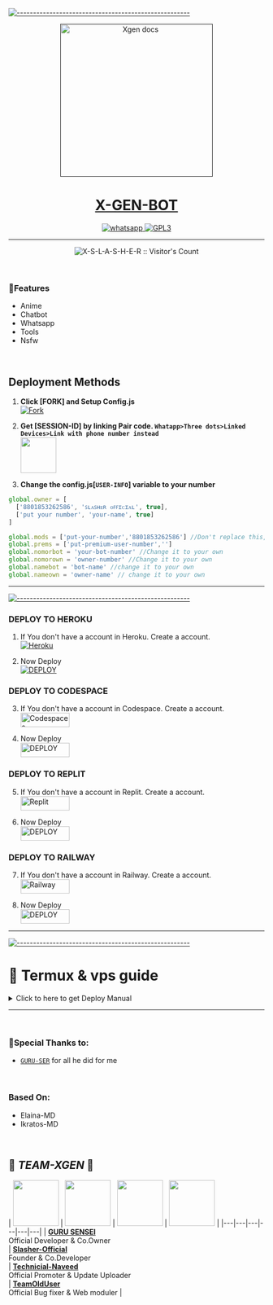 [![-----------------------------------------------------](https://raw.githubusercontent.com/andreasbm/readme/master/assets/lines/colored.png)](#table-of-contents)
  <p align="center">  
  <a href="">
    <img alt="Xgen docs" height="300" src="https://i.ibb.co/jLnr3K9/20231025-195821.jpg">
    <h1 align="center">X-GEN-BOT</h1>
  </a>
</p>

<p align="center">

  <a aria-label="Join our chats" href="https://chat.whatsapp.com/Iah40dk4H2EClu9HqlCxdH" target="_blank">
    <img alt="whatsapp" src="https://img.shields.io/badge/Join Group-25D366?style=for-the-badge&logo=whatsapp&logoColor=white" />
  </a>
 
  <a aria-label="Xgen is paid" href="https://github.com/X-S-L-A-S-H-E-R/X-GEN-MD/blob/main/LICENCE" target="_blank">
    <img alt="GPL3" src="https://badges.frapsoft.com/os/gpl/gpl.png?v=103)](https://opensource.org/licenses/GPL-3.0/" target="_blank" />
  </a>
</p>

 
---

<p align="center"><img src="https://profile-counter.glitch.me/{X-S-L-A-S-H-E-R}/count.svg" alt="X-S-L-A-S-H-E-R :: Visitor's Count" /></p>



<br>

<h3 align="left">Features</h3>
<p align="left">


- Anime
- Chatbot
- Whatsapp
- Tools
- Nsfw

<br/>

## Deployment Methods

1.  **Click [FORK] and Setup Config.js**
    <br>
<a href="https://github.com/X-S-L-A-S-H-E-R/X-GEN-MD/fork"><img title="Fork" src="https://img.shields.io/badge/FORK HERE-h?color=black&style=for-the-badge&logo=stackshare"></a>

2. **Get [SESSION-ID] by linking Pair code. `Whatapp>Three dots>Linked Devices>Link with phone number instead`**
    <br>
<a href="https://replit.com/@ahil15/X-GEN-MULTI-PAIRCODE?v=1"><img src="https://play-lh.googleusercontent.com/901aMQFFnVoX2T-YuJmTIwpPve_SUgMv_QSyzMSPtAqt_l0CyXN1DxfD6xXU0r2f9iM=w240-h480-rw" width="70" /></a>

3. **Change the config.js[`USER-INFO`] variable to your number**

```js
global.owner = [
  ['8801853262586', 'ꜱʟᴀꜱʜᴇʀ ᴏꜰꜰɪᴄɪᴀʟ', true], 
  ['put your number', 'your-name', true] 
] 

global.mods = ['put-your-number','8801853262586'] //Don't replace this,If you want to add someone add any dev
global.prems = ['put-premium-user-number','']
global.nomorbot = 'your-bot-number' //Change it to your own
global.nomorown = 'owner-number' //Change it to your own
global.namebot = 'bot-name' //change it to your own
global.nameown = 'owner-name' // change it to your own
```
--------

[![-----------------------------------------------------](https://raw.githubusercontent.com/andreasbm/readme/master/assets/lines/colored.png)](#table-of-contents)

### DEPLOY TO HEROKU 

1. If You don't have a account in Heroku. Create a account.
    <br>
<a href='https://signup.heroku.com/' target="_blank"><img alt='Heroku' src='https://img.shields.io/badge/-Create-black?style=for-the-badge&logo=heroku&logoColor=white'/></a>

2. Now Deploy
    <br>
<a href='https://xgenbot.vercel.app/deploy.html' target="_blank"><img alt='DEPLOY' src='https://img.shields.io/badge/-DEPLOY-black?style=for-the-badge&logo=heroku&logoColor=white'/></a>


### DEPLOY TO CODESPACE

3. If You don't have a account in Codespace. Create a account.
    <br>
<a href='https://github.com/login?return_to=https%3A%2F%2Fgithub.com%2Fcodespaces' target="_blank"><img alt='Codespaces' src='https://img.shields.io/badge/CREATE-h?color=black&style=for-the-badge&logo=visualstudiocode' width="96.35" height="28"/></a></p>

4. Now Deploy
    <br>
<a href='https://github.com/codespaces/new' target="_blank"><img alt='DEPLOY' src='https://img.shields.io/badge/DEPLOY -h?color=black&style=for-the-badge&logo=visualstudiocode' width="96.35" height="28"/></a></p>

### DEPLOY TO REPLIT

5. If You don't have a account in Replit. Create a account.
    <br>
<a href='https://replit.com/signup' target="_blank"><img alt='Replit' src='https://img.shields.io/badge/CREATE-h?color=black&style=for-the-badge&logo=replit' width="96.35" height="28"/></a></p>

6. Now Deploy
    <br>
<a href='https://repl.it/github/X-S-L-A-S-H-E-R/X-GEN-MD' target="_blank"><img alt='DEPLOY' src='https://img.shields.io/badge/DEPLOY -h?color=black&style=for-the-badge&logo=replit' width="96.35" height="28"/></a></p>

### DEPLOY TO RAILWAY

7. If You don't have a account in Railway. Create a account.
    <br>
<a href='https://railway.app/login' target="_blank"><img alt='Railway' src='https://img.shields.io/badge/CREATE-h?color=black&style=for-the-badge&logo=railway' width="96.35" height="28"/></a></p>

8. Now Deploy
    <br>
<a href='https://railway.app/new/' target="_blank"><img alt='DEPLOY' src='https://img.shields.io/badge/DEPLOY -h?color=black&style=for-the-badge&logo=railway' width="96.35" height="28"/></a></p>

---

[![-----------------------------------------------------](https://raw.githubusercontent.com/andreasbm/readme/master/assets/lines/colored.png)](#table-of-contents)

# 📑 Termux & vps guide

<details close>
<summary>Click to here to get Deploy Manual</summary>    
    
 ```
bash
apt update && apt full-upgrade
apt install wget curl git proot-distro
proot-distro install ubuntu
echo "proot-distro login ubuntu" > $PREFIX/bin/ubuntu
ubuntu

```

---------


[ INSTALLING REQUIRED PACKAGES ]

```
bash
ubuntu
apt update && apt full-upgrade
apt install wget curl git ffmpeg imagemagick build-essential libcairo2-dev libpango1.0-dev libjpeg-dev libgif-dev librsvg2-dev dbus-x11 ffmpeg2theora ffmpegfs ffmpegthumbnailer ffmpegthumbnailer-dbg ffmpegthumbs libavcodec-dev libavcodec-extra libavcodec-extra58 libavdevice-dev libavdevice58 libavfilter-dev libavfilter-extra libavfilter-extra7 libavformat-dev libavformat58 libavifile-0.7-bin libavifile-0.7-common libavifile-0.7c2 libavresample-dev libavresample4 libavutil-dev libavutil56 libpostproc-dev libpostproc55 graphicsmagick graphicsmagick-dbg graphicsmagick-imagemagick-compat graphicsmagick-libmagick-dev-compat groff imagemagick-6.q16hdri imagemagick-common libchart-gnuplot-perl libgraphics-magick-perl libgraphicsmagick++-q16-12 libgraphicsmagick++1-dev

```

---------


[ INSTALLING NODEJS & X-GEN-MD]

```
bash
ubuntu
curl -fsSL https://deb.nodesource.com/setup_current.x | sudo -E bash -
apt install -y nodejs gcc g++ make
git clone https://github.com/X-S-L-A-S-H-E-R/X-GEN-MD
cd X-GEN-MD
npm install
npm update

```


[![-----------------------------------------------------](https://raw.githubusercontent.com/andreasbm/readme/master/assets/lines/colored.png)](#table-of-contents)

* Download And Install Git [`Click Here`](https://git-scm.com/downloads)
* Download And Install NodeJS [`Click Here`](https://nodejs.org/en/download)
* Download And Install FFmpeg [`Click Here`](https://ffmpeg.org/download.html) (**Don't Forget Add FFmpeg to PATH enviroment variables**)
* Download And Install ImageMagick [`Click Here`](https://imagemagick.org/script/download.php)

```
bash
git clone https://github.com/X-S-L-A-S-H-E-R/X-GEN-MD
cd X-GEN-MD
npm install
npm update
```


---------

## Run ⏳

```
bash
node .
```

<br><br>

</details>

---------


<br/>

<h3 align="left">🔖Special Thanks to:</h3>
<p align="left">


- [`GURU-SER`](https://github.com/Guru322) for all he did for me 

<br>

<h3 align="left">Based On:</h3>
<p align="left">

- Elaina-MD
- Ikratos-MD

<br>

## 📕  *TEAM-XGEN*  📕

| <a href="https://github.com/Guru322"><img src="https://i.ibb.co/cydHwXK/106463398.jpg" width=90 height=90></a> | <a href="https://github.com/X-S-L-A-S-H-E-R"><img src="https://avatars.githubusercontent.com/u/138563418?v=4" width=90 height=90></a> | <a href="https://github.com/naveeddogar"><img src="https://github.com/naveeddogar.png?" width=90 height=90></a> | <a href="https://github.com/Teamolduser"><img src="https://github.com/Teamolduser.png?" width=90 height=90></a> | 
|---|---|---|---|---|---|
| **[GURU SENSEI](https://github.com/Guru322)**</br>Official Developer & Co.Owner</br> | **[Slasher-Official](https://github.com/X-S-L-A-S-H-E-R)**</br>Founder & Co.Developer</br> | **[Technicial-Naveed](https://github.com/naveeddogar)**</br> Official Promoter & Update Uploader</br> | **[TeamOldUser](https://github.com/Teamolduser)**</br> Official Bug fixer & Web moduler | 